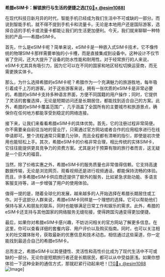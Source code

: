 **希腊eSIM卡：解锁旅行与生活的便捷之选[[TG💪+ @esim1088](https://t.me/s/esim1088)]**

在现代科技日新月异的时代，智能手机已经成为我们生活中不可或缺的一部分。而说到智能手机，就不得不提到手机卡和流量卡。无论是本地用户还是国际游客，选择合适的手机卡或流量卡都能让我们的生活更加便利。今天，我们就来聊聊一种特别的产品——希腊eSIM卡。

首先，什么是eSIM卡呢？简单来说，eSIM卡是一种嵌入式SIM卡技术，它不像传统的物理SIM卡那样需要单独的小卡槽，而是直接集成到设备中。这种设计不仅节省了空间，还大大提升了设备的防水性能和耐用性。对于经常旅行的人来说，eSIM卡尤其具有吸引力，因为它可以在不同的国家和地区轻松切换运营商，而无需更换实体卡。

那么，为什么选择希腊的eSIM卡呢？希腊作为一个充满魅力的旅游胜地，每年吸引着成千上万的游客。对于这些游客来说，拥有一张优质的eSIM卡是非常必要的。希腊的eSIM卡支持多种语言界面，方便不同国籍的用户操作；同时，它提供了灵活的套餐选择，无论是短期访问还是长期居住，都能找到适合自己的方案。此外，希腊的eSIM卡覆盖范围广，几乎涵盖了全国所有的主要城市和旅游景点，确保你在任何地方都能享受到稳定的网络连接。

接下来，让我们来看看希腊eSIM卡的具体优势。首先，它的注册过程非常简便。你不需要亲自前往当地的营业厅，只需通过官方网站或者合作的应用程序进行在线申请即可。整个流程通常只需要几分钟，而且全程都有清晰的指引，即使是初次使用也能轻松上手。其次，希腊eSIM卡的价格非常合理，相比传统的实体SIM卡，它往往能提供更具竞争力的资费方案。尤其是对于预算有限的旅行者而言，这无疑是一个巨大的福音。

当然，除了价格实惠之外，希腊eSIM卡的服务质量也非常值得信赖。它支持高速数据传输，无论是浏览网页、观看视频还是进行视频通话，都能保持流畅的体验。而且，许多希腊eSIM卡供应商还提供了额外的服务，比如紧急求助功能、多语言客服支持等，进一步增强了用户的使用体验。

值得一提的是，随着全球化的发展，越来越多的人开始选择在希腊长期居住或工作。对于这部分人群来说，希腊eSIM卡同样是一个理想的选择。它可以帮助他们保持与家人和朋友的联系，同时也能够满足日常工作和娱乐的需求。此外，希腊的eSIM卡还支持与其他国家的网络服务无缝衔接，使得跨国沟通变得更加便捷。

最后，如果你对希腊eSIM卡感兴趣，不妨访问相关的官方网站了解更多信息。在这里，你可以查看详细的套餐内容、用户评价以及购买指南。同时，也可以关注相关的社交媒体账号，获取最新的优惠信息和技术动态。相信通过这些渠道，你一定能找到最适合自己的希腊eSIM卡。

总而言之，希腊eSIM卡以其便捷性、灵活性和高性价比成为了现代生活中不可或缺的一部分。无论你是短期旅行者还是长期居民，都可以从中受益匪浅。如果你想体验一下这种全新的通信方式，那就赶紧行动起来吧！[[TG💪+ @esim1088](https://t.me/s/esim1088) ![Image](https://i.postimg.cc/4NQfJmqS/Snipaste-2025-05-13-00-14-12.png)]